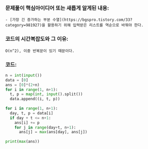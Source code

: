 ### 문제풀이 핵심아이디어 또는 새롭게 알게된 내용: 
    - [가장 긴 증가하는 부분 수열](https://bgspro.tistory.com/33?category=981927)을 활용하기 위해 입력받은 리스트를 역순으로 바꿔야 한다.
    
### 코드의 시간복잡도와 그 이유:
    O(n^2), 이중 반복문이 있기 때문이다.


### 코드:
```python
n = int(input())
data = [0]
ans = [0]*(2+n)
for i in range(1, n+1):
  t, p = map(int, input().split())
  data.append((i, t, p))
 
for i in range(1, n+1):
  day, t, p = data[i]
  if day + t <= n+1:
    ans[i] += p
    for j in range(day+t, n+1):
      ans[j] = max(ans[day], ans[j])
 
print(max(ans))
```
